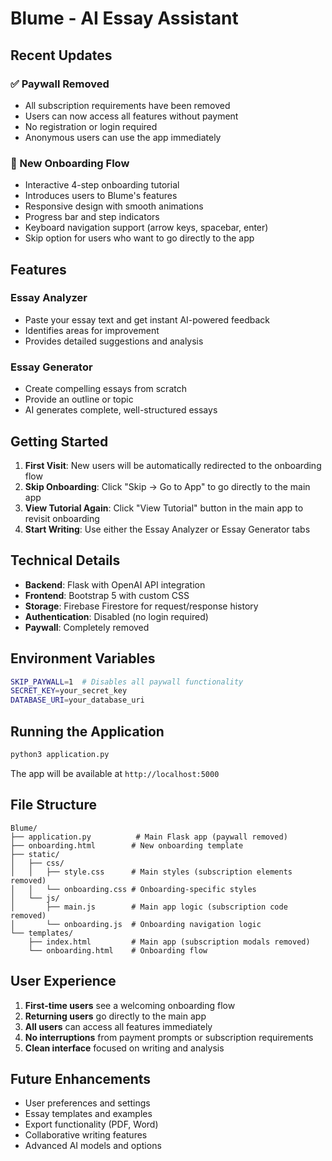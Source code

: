 # Blume - AI Essay Assistant

## Recent Updates

### ✅ Paywall Removed
- All subscription requirements have been removed
- Users can now access all features without payment
- No registration or login required
- Anonymous users can use the app immediately

### 🎯 New Onboarding Flow
- Interactive 4-step onboarding tutorial
- Introduces users to Blume's features
- Responsive design with smooth animations
- Progress bar and step indicators
- Keyboard navigation support (arrow keys, spacebar, enter)
- Skip option for users who want to go directly to the app

## Features

### Essay Analyzer
- Paste your essay text and get instant AI-powered feedback
- Identifies areas for improvement
- Provides detailed suggestions and analysis

### Essay Generator
- Create compelling essays from scratch
- Provide an outline or topic
- AI generates complete, well-structured essays

## Getting Started

1. **First Visit**: New users will be automatically redirected to the onboarding flow
2. **Skip Onboarding**: Click "Skip → Go to App" to go directly to the main app
3. **View Tutorial Again**: Click "View Tutorial" button in the main app to revisit onboarding
4. **Start Writing**: Use either the Essay Analyzer or Essay Generator tabs

## Technical Details

- **Backend**: Flask with OpenAI API integration
- **Frontend**: Bootstrap 5 with custom CSS
- **Storage**: Firebase Firestore for request/response history
- **Authentication**: Disabled (no login required)
- **Paywall**: Completely removed

## Environment Variables

```bash
SKIP_PAYWALL=1  # Disables all paywall functionality
SECRET_KEY=your_secret_key
DATABASE_URI=your_database_uri
```

## Running the Application

```bash
python3 application.py
```

The app will be available at `http://localhost:5000`

## File Structure

```
Blume/
├── application.py          # Main Flask app (paywall removed)
├── onboarding.html        # New onboarding template
├── static/
│   ├── css/
│   │   ├── style.css      # Main styles (subscription elements removed)
│   │   └── onboarding.css # Onboarding-specific styles
│   └── js/
│       ├── main.js        # Main app logic (subscription code removed)
│       └── onboarding.js  # Onboarding navigation logic
└── templates/
    ├── index.html         # Main app (subscription modals removed)
    └── onboarding.html    # Onboarding flow
```

## User Experience

1. **First-time users** see a welcoming onboarding flow
2. **Returning users** go directly to the main app
3. **All users** can access all features immediately
4. **No interruptions** from payment prompts or subscription requirements
5. **Clean interface** focused on writing and analysis

## Future Enhancements

- User preferences and settings
- Essay templates and examples
- Export functionality (PDF, Word)
- Collaborative writing features
- Advanced AI models and options
